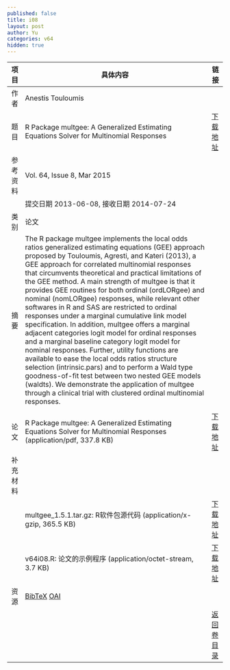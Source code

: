 ```yaml
---
published: false
title: i08
layout: post
author: Yu
categories: v64
hidden: true
---
```


| 项目 | 具体内容 | 链接 |
|---:|---|---|
| 作者 | Anestis Touloumis| |
| 题目 |R Package multgee: A Generalized Estimating Equations Solver for Multinomial Responses | [下载地址](http://www.jstatsoft.org/v64/i08/paper) |
| 参考资料 |Vol. 64, Issue 8, Mar 2015 | |
| | 提交日期 2013-06-08, 接收日期 2014-07-24| | 
| 类别 | 论文| |
| 摘要 | The R package multgee implements the local odds ratios generalized estimating equations (GEE) approach proposed by Touloumis, Agresti, and Kateri (2013), a GEE approach for correlated multinomial responses that circumvents theoretical and practical limitations of the GEE method. A main strength of multgee is that it provides GEE routines for both ordinal (ordLORgee) and nominal (nomLORgee) responses, while relevant other softwares in R and SAS are restricted to ordinal responses under a marginal cumulative link model specification. In addition, multgee offers a marginal adjacent categories logit model for ordinal responses and a marginal baseline category logit model for nominal responses. Further, utility functions are available to ease the local odds ratios structure selection (intrinsic.pars) and to perform a Wald type goodness-of-fit test between two nested GEE models (waldts). We demonstrate the application of multgee through a clinical trial with clustered ordinal multinomial responses.
| |
| 论文 | R Package multgee: A Generalized Estimating Equations Solver for Multinomial Responses  (application/pdf, 337.8 KB)| [下载地址](http://www.jstatsoft.org/v64/i08/paper) |
| 补充材料 | | |
| |multgee_1.5.1.tar.gz: R软件包源代码  (application/x-gzip, 365.5 KB)|  [下载地址](http://www.jstatsoft.org/v64/i08/supp/1) |
| |v64i08.R:             论文的示例程序  (application/octet-stream, 3.7 KB)|  [下载地址](http://www.jstatsoft.org/v64/i08/supp/2) |
| 资源 | [BibTeX](http://www.jstatsoft.org/v64/i08/bibtex) [OAI](http://www.jstatsoft.org/oai?verb=GetRecord&identifier=oai.jstatsoft/v64/i08&prefix=oai_dc)| |
| |  | [返回卷目录]({{site.baseurl}}/volume/v64.html) |